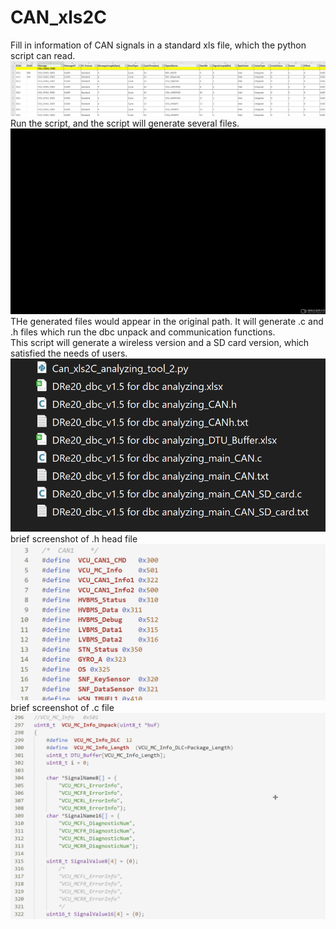 # CAN_xls2C
Fill in information of CAN signals in a standard xls file, which the python script can read.<br> 
![img](https://github.com/Flanker-E/repository_photo-gif/blob/main/can2xls_1.png)<br>
Run the script, and the script will generate several files.<br>
![img](https://github.com/Flanker-E/repository_photo-gif/blob/main/can2xls_1.gif)<br>
THe generated files would appear in the original path. It will generate .c and .h files which run the dbc unpack and communication functions.<br>
This script will generate a wireless version and a SD card version, which satisfied the needs of users.<br>
![img](https://github.com/Flanker-E/repository_photo-gif/blob/main/can2xls_2.png)<br>
brief screenshot of .h head file<br>
![img](https://github.com/Flanker-E/repository_photo-gif/blob/main/can2xls_3.png)<br>
brief screenshot of .c file<br>
![img](https://github.com/Flanker-E/repository_photo-gif/blob/main/can2xls_4.png)<br>
